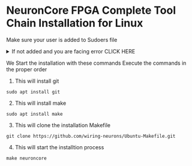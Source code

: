 # NeuronCore FPGA Complete Tool Chain Installation for Linux

Make sure your user is added to Sudoers file

<details>
<summary> If not added and you are facing error CLICK HERE </summary>
<br>

 Execute the following commands in order

 1.
 ```
 su -
 ```

 2.
 Replace username with the actual username

 ```
 sudo usermod -aG sudo username
 ```

 Now reboot your system
</details>

We Start the installation with these commands
Execute the commands in the proper order

1. This will install git
```
sudo apt install git
```

2. This will install make
```
sudo apt install make
```
3. This will clone the installation Makefile
```
git clone https://github.com/wiring-neurons/Ubuntu-Makefile.git
```
4. This will start the installtion process
```
make neuroncore
```

